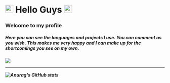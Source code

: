 

<h1> 
  <img
      src="https://raw.githubusercontent.com/seanprashad/slackmoji/master/emoji/shiblob/shiblob-photo.png"
      alt="Cat with Tears of Joy"
      width="25"
      height="25"
    />
  Hello Guys 
  <img
  src="https://raw.githubusercontent.com/seanprashad/slackmoji/master/emoji/shiblob/shiblob-photo.png"
  alt="Cat with Tears of Joy"
  width="25"
  height="25"
/> </h1>
<h3>Welcome to my profile</h3>
<h5>
  Here you can see the languages ​​and projects I use. 
  You can comment as you wish.
  This makes me very happy and 
  I can make up for the shortcomings you see on my own.
<h5>
  
  <img src="https://thumbs.gfycat.com/AmazingThriftyDutchshepherddog-mobile.mp4"></img>

  <hr>
  
  ![Anurag's GitHub stats](https://github-readme-stats.vercel.app/api?username=EdebaliErman&show_icons=true&theme=radical)
                                                                                                                               
  <img align="left" src="https://github-readme-stats.vercel.app/api/top-langs/?username=EdebaliErman&layout=compact" alt="">
                                                                                                                           
  <img align="left" src="https://github-readme-stats.vercel.app/api/top-langs/?username=EdebaliErman&layout=compact" alt="">

